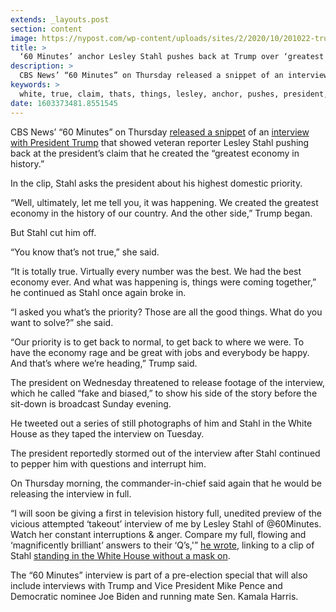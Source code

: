 ```yaml
--- 
extends: _layouts.post 
section: content 
image: https://nypost.com/wp-content/uploads/sites/2/2020/10/201022-trump-60-minutes.jpg?quality=90&strip=all&w=1200 
title: > 
  ‘60 Minutes’ anchor Lesley Stahl pushes back at Trump over ‘greatest economy in history’ claim 
description: > 
  CBS News’ “60 Minutes” on Thursday released a snippet of an interview with President Trump that showed veteran reporter Lesley Stahl pushing back at the president’s claim that he created the “greatest economy in history.”In the clip, Stahl asks the president about his highest domestic priority.We created the greatest economy in the history of our country.He tweeted out a series of still photographs of him and Stahl in the White House as they taped the interview on Tuesday.The president reportedly stormed out of the interview after Stahl continued to pepper him with questions and interrupt him.“I will soon be giving a first in television history full, unedited preview of the vicious attempted ‘takeout’ interview of me by Lesley Stahl of @60Minutes. 
keywords: > 
  white, true, claim, thats, things, lesley, anchor, pushes, president, stahl, trump, greatest, economy, minutes, history, interview, priority 
date: 1603373481.8551545 
--- 
```

<div><p>CBS News&#8217; &#8220;60 Minutes&#8221; on Thursday <a href="https://twitter.com/60Minutes/status/1319234940249190400" rel="noopener noreferrer" target="_blank">released a snippet</a> of an <a href="https://nypost.com/2020/10/21/trump-tweets-pics-from-fake-lesley-stahl-60-minutes-interview/">interview with President Trump</a> that showed veteran reporter Lesley Stahl pushing back at the president&#8217;s claim that he created the &#8220;greatest economy in history.&#8221;</p>
<p>In the clip, Stahl asks the president about his highest domestic priority.</p>
<p>&#8220;Well, ultimately, let me tell you, it was happening. We created the greatest economy in the history of our country. And the other side,&#8221; Trump began.</p>
<p>But Stahl cut him off.</p>
<p>&#8220;You know that&#8217;s not true,&#8221; she said.</p>
<p>&#8220;It is totally true. Virtually every number was the best. We had the best economy ever. And what was happening is, things were coming together,&#8221; he continued as Stahl once again broke in.</p>
<p>&#8220;I asked you what&#8217;s the priority? Those are all the good things. What do you want to solve?&#8221; she said.</p>
<p>&#8220;Our priority is to get back to normal, to get back to where we were. To have the economy rage and be great with jobs and everybody be happy. And that&#8217;s where we&#8217;re heading,&#8221; Trump said.</p>
<p>The president on Wednesday threatened to release footage of the interview, which he called &#8220;fake and biased,&#8221; to show his side of the story before the sit-down is broadcast Sunday evening.</p>
<p>He tweeted out a series of still photographs of him and Stahl in the White House as they taped the interview on Tuesday.</p>
<p>The president reportedly stormed out of the interview after Stahl continued to pepper him with questions and interrupt him.</p>
 
<p>On Thursday morning, the commander-in-chief said again that he would be releasing the interview in full.</p>
<p>&#8220;I will soon be giving a first in television history full, unedited preview of the vicious attempted &#8216;takeout&#8217; interview of me by Lesley Stahl of @60Minutes. Watch her constant interruptions &amp; anger. Compare my full, flowing and &#8216;magnificently brilliant&#8217; answers to their &#8216;Q&#8217;s,'&#8221; <a href="https://twitter.com/realDonaldTrump/status/1319248527613100035?s=20" rel="noopener noreferrer" target="_blank">he wrote</a>, linking to a clip of Stahl <a href="https://nypost.com/2020/10/20/trump-tweets-video-of-mask-free-lesley-stahl-after-60-minutes-interview/">standing in the White House without a mask on</a>.</p>
<p>The &#8220;60 Minutes&#8221; interview is part of a pre-election special that will also include interviews with Trump and Vice President Mike Pence and Democratic nominee Joe Biden and running mate Sen. Kamala Harris.</p>
			</div>